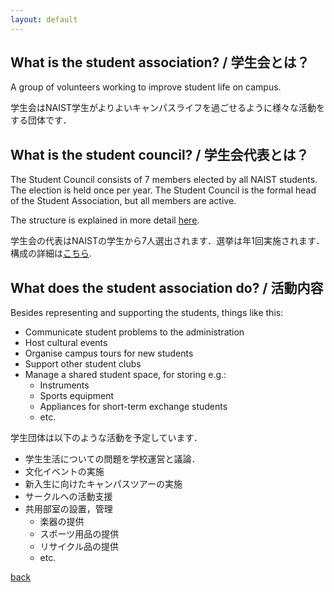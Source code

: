 ```yaml
---
layout: default
---
```


## What is the student association? / 学生会とは？

A group of volunteers working to improve student life on campus.

学生会はNAIST学生がよりよいキャンパスライフを過ごせるように様々な活動をする団体です．

## What is the student council? / 学生会代表とは？

The Student Council consists of 7 members elected by all NAIST students. The election is held once per year. The Student Council is the formal head of the Student Association, but all members are active.

The structure is explained in more detail [here](structure).

学生会の代表はNAISTの学生から7人選出されます．選挙は年1回実施されます．構成の詳細は[こちら](structure).

## What does the student association do? / 活動内容

Besides representing and supporting the students, things like this:

- Communicate student problems to the administration
- Host cultural events
- Organise campus tours for new students
- Support other student clubs
- Manage a shared student space, for storing e.g.:
  - Instruments
  - Sports equipment
  - Appliances for short-term exchange students
  - etc.

学生団体は以下のような活動を予定しています．

- 学生生活についての問題を学校運営と議論．
- 文化イベントの実施
- 新入生に向けたキャンパスツアーの実施
- サークルへの活動支援
- 共用部室の設置，管理
  - 楽器の提供
  - スポーツ用品の提供
  - リサイクル品の提供
  - etc.

[back](./)
